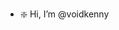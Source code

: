 - ❇️ Hi, I’m @voidkenny

<!---
voidkenny/voidkenny is a ✨ special ✨ repository because its `README.md` (this file) appears on your GitHub profile.
You can click the Preview link to take a look at your changes.
--->
